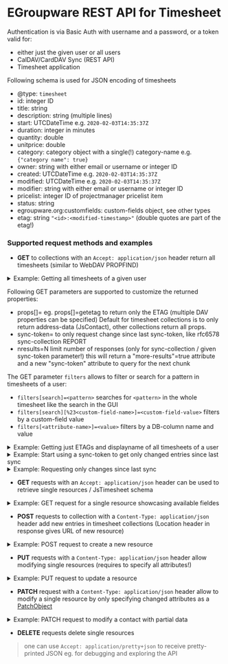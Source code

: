# EGroupware REST API for Timesheet

Authentication is via Basic Auth with username and a password, or a token valid for:
- either just the given user or all users
- CalDAV/CardDAV Sync (REST API)
- Timesheet application

Following schema is used for JSON encoding of timesheets
* @type: `timesheet`
* id: integer ID
* title: string
* description: string (multiple lines)
* start: UTCDateTime e.g. `2020-02-03T14:35:37Z`
* duration: integer in minutes
* quantity: double
* unitprice: double
* category: category object with a single(!) category-name e.g. `{"category name": true}`
* owner: string with either email or username or integer ID
* created: UTCDateTime e.g. `2020-02-03T14:35:37Z`
* modified: UTCDateTime e.g. `2020-02-03T14:35:37Z`
* modifier: string with either email or username or integer ID
* pricelist: integer ID of projectmanager pricelist item
* status: string
* egroupware.org:customfields: custom-fields object, see other types
* etag: string `"<id>:<modified-timestamp>"` (double quotes are part of the etag!)

### Supported request methods and examples

* **GET** to collections with an ```Accept: application/json``` header return all timesheets (similar to WebDAV PROPFIND)
<details>
  <summary>Example: Getting all timesheets of a given user</summary>
  
```
curl https://example.org/egroupware/groupdav.php/<username>/timesheet/ -H "Accept: application/pretty+json" --user <username>
{
  "responses": {
    "/<username>/timesheet/1": {
        "@type": "timesheet",
        "id": 1,
        "title": "Test",
        "start": "2005-12-16T23:00:00Z",
        "duration": 150,
        "quantity": 2.5,
        "unitprice": 50,
        "category": { "other": true },
        "owner": "ralf@boulder.egroupware.org",
        "created": "2005-12-16T23:00:00Z",
        "modified": "2011-06-08T10:51:20Z",
        "modifier": "ralf@boulder.egroupware.org",
        "status": "genehmigt",
        "etag": "1:1307537480"
    },
    "/<username>/timesheet/140": {
        "@type": "timesheet",
        "id": 140,
        "title": "Test Ralf aus PM",
        "start": "2016-08-22T12:12:00Z",
        "duration": 60,
        "quantity": 1,
        "owner": "ralf@boulder.egroupware.org",
        "created": "2016-08-22T12:12:00Z",
        "modified": "2016-08-22T13:13:22Z",
        "modifier": "ralf@boulder.egroupware.org",
        "egroupware.org:customfields": {
            "auswahl": {
                "value": [
                    "3"
                ],
                "type": "select",
                "label": "Auswählen",
                "values": {
                    "3": "Three",
                    "2": "Two",
                    "1": "One"
                }
            }
        },
        "etag": "140:1471878802"
    },
...
}
```
</details>
       
  Following GET parameters are supported to customize the returned properties:
  - props[]=<DAV-prop-name> eg. props[]=getetag to return only the ETAG (multiple DAV properties can be specified)
    Default for timesheet collections is to only return address-data (JsContact), other collections return all props.
  - sync-token=<token> to only request change since last sync-token, like rfc6578 sync-collection REPORT
  - nresults=N limit number of responses (only for sync-collection / given sync-token parameter!)
    this will return a "more-results"=true attribute and a new "sync-token" attribute to query for the next chunk

  The GET parameter `filters` allows to filter or search for a pattern in timesheets of a user:
  - `filters[search]=<pattern>` searches for `<pattern>` in the whole timesheet like the search in the GUI
  - `filters[search][%23<custom-field-name>]=<custom-field-value>` filters by a custom-field value
  - `filters[<attribute-name>]=<value>` filters by a DB-column name and value
 
<details>
   <summary>Example: Getting just ETAGs and displayname of all timesheets of a user</summary>
   
```
curl -i 'https://example.org/egroupware/groupdav.php/<username>/timesheet/?props[]=getetag&props[]=displayname' -H "Accept: application/pretty+json" --user <username>

{
  "responses": {
    "/ralf/timesheet/1": {"displayname":"Test","getetag":"\"1:1307537480\""},
    "/ralf/timesheet/140": {"displayname":"Test Ralf aus PM","getetag":"\"140:1471878802\""},
  }
}
```
</details>

<details>
   <summary>Example: Start using a sync-token to get only changed entries since last sync</summary>
   
#### Initial request with empty sync-token and only requesting 10 entries per chunk:
```
curl 'https://example.org/egroupware/groupdav.php/timesheet/?sync-token=&nresults=10&props[]=displayname' -H "Accept: application/pretty+json" --user <username>
{
  "responses": {
    "/timesheet/2050": "Frau Margot Test-Notifikation",
    "/timesheet/2384": "Test Tester",
    "/timesheet/5462": "Margot Testgedöns",
    "/timesheet/2380": "Frau Test Defaulterin",
    "/timesheet/5474": "Noch ein Neuer",
    "/timesheet/5575": "Mr New Name",
    "/timesheet/5461": "Herr Hugo Kurt Müller Senior",
    "/timesheet/5601": "Steve Jobs",
    "/timesheet/5603": "Ralf Becker",
    "/timesheet/1838": "Test Tester"
  },
  "more-results": true,
  "sync-token": "https://example.org/egroupware/groupdav.php/timesheet/1400867824"
}
```
#### Requesting next chunk:
```
curl 'https://example.org/egroupware/groupdav.php/timesheet/?sync-token=https://example.org/egroupware/groupdav.php/timesheet/1400867824&nresults=10&props[]=displayname' -H "Accept: application/pretty+json" --user <username>
{
  "responses": {
    "/timesheet/1833": "Default Tester",
    "/timesheet/5597": "Neuer Testschnuffi",
    "/timesheet/5593": "Muster Max",
    "/timesheet/5628": "2. Test Contact",
    "/timesheet/5629": "Testen Tester",
    "/timesheet/5630": "Testen Tester",
    "/timesheet/5633": "Testen Tester",
    "/timesheet/5635": "Test4 Tester",
    "/timesheet/5638": "Test Kontakt",
    "/timesheet/5636": "Test Default"
  },
  "more-results": true,
  "sync-token": "https://example.org/egroupware/groupdav.php/timesheet/1427103057"
}
```
</details>

<details>
   <summary>Example: Requesting only changes since last sync</summary>
   
#### ```sync-token``` from last sync need to be specified (note the null for a deleted resource!)
```
curl 'https://example.org/egroupware/groupdav.php/timesheet/?sync-token=https://example.org/egroupware/groupdav.php/timesheet/1400867824' -H "Accept: application/pretty+json" --user <username>
{
  "responses": {
    "/timesheet/5597": null,
    "/timesheet/5593": {
      TODO
....
    }
  },
  "sync-token": "https://example.org/egroupware/groupdav.php/timesheet/1427103057"
}
```
</details>

* **GET**  requests with an ```Accept: application/json``` header can be used to retrieve single resources / JsTimesheet schema
<details>
   <summary>Example: GET request for a single resource showcasing available fieldes</summary>
   
```
curl 'https://example.org/egroupware/groupdav.php/timesheet/140' -H "Accept: application/pretty+json" --user <username>
{
    "@type": "timesheet",
    "id": 140,
    "title": "Test Ralf aus PM",
    "start": "2016-08-22T12:12:00Z",
    "duration": 60,
    "quantity": 1,
    "owner": "ralf@boulder.egroupware.org",
    "created": "2016-08-22T12:12:00Z",
    "modified": "2016-08-22T13:13:22Z",
    "modifier": "ralf@boulder.egroupware.org",
    "egroupware.org:customfields": {
        "auswahl": {
            "value": [
                "3"
            ],
            "type": "select",
            "label": "Auswählen",
            "values": {
                "3": "Three",
                "2": "Two",
                "1": "One"
            }
        }
    },
    "etag": "140:1471878802"
}
```
</details>

* **POST** requests to collection with a ```Content-Type: application/json``` header add new entries in timesheet collections
       (Location header in response gives URL of new resource)
<details>
   <summary>Example: POST request to create a new resource</summary>
   
```
cat <<EOF | curl -i 'https://example.org/egroupware/groupdav.php/<username>/timesheet/' -X POST -d @- -H "Content-Type: application/json" --user <username>
{
  TODO
}
EOF

HTTP/1.1 201 Created
Location: https://example.org/egroupware/groupdav.php/<username>/timesheet/1234
```
</details>

* **PUT**  requests with  a ```Content-Type: application/json``` header allow modifying single resources (requires to specify all attributes!)

<details>
   <summary>Example: PUT request to update a resource</summary>

```
cat <<EOF | curl -i 'https://example.org/egroupware/groupdav.php/<username>/timesheet/1234' -X PUT -d @- -H "Content-Type: application/json" --user <username>
{
  TODO
}
EOF

HTTP/1.1 204 No Content
```

</details>


* **PATCH** request with a ```Content-Type: application/json``` header allow to modify a single resource by only specifying changed attributes as a [PatchObject](https://www.rfc-editor.org/rfc/rfc8984.html#type-PatchObject)

<details>
   <summary>Example: PATCH request to modify a contact with partial data</summary>

```
cat <<EOF | curl -i 'https://example.org/egroupware/groupdav.php/<username>/timesheet/1234' -X PATCH -d @- -H "Content-Type: application/json" --user <username>
{
  TODO
}
EOF

HTTP/1.1 204 No content
```
</details>

* **DELETE** requests delete single resources

> one can use ```Accept: application/pretty+json``` to receive pretty-printed JSON eg. for debugging and exploring the API